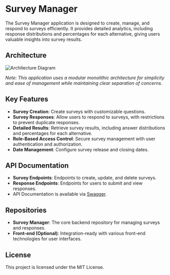 # Survey Manager

The Survey Manager application is designed to create, manage, and respond to surveys efficiently. It provides detailed analytics, including response distributions and percentages for each alternative, giving users valuable insights into survey results.

## Architecture

![Architecture Diagram](../ERD/survey_manager_db.png)

*Note: This application uses a modular monolithic architecture for simplicity and ease of management while maintaining clear separation of concerns.*

## Key Features

- **Survey Creation**: Create surveys with customizable questions.
- **Survey Responses**: Allow users to respond to surveys, with restrictions to prevent duplicate responses.
- **Detailed Results**: Retrieve survey results, including answer distributions and percentages for each alternative.
- **Role-Based Access Control**: Secure survey management with user authentication and authorization.
- **Date Management**: Configure survey release and closing dates.

## API Documentation

- **Survey Endpoints**: Endpoints to create, update, and delete surveys.
- **Response Endpoints**: Endpoints for users to submit and view responses.
- API Documentation is available via [Swagger](https://your-api-url/docs).

## Repositories

- **Survey Manager**: The core backend repository for managing surveys and responses.
- **Front-end (Optional)**: Integration-ready with various front-end technologies for user interfaces.

## License

This project is licensed under the MIT License.
